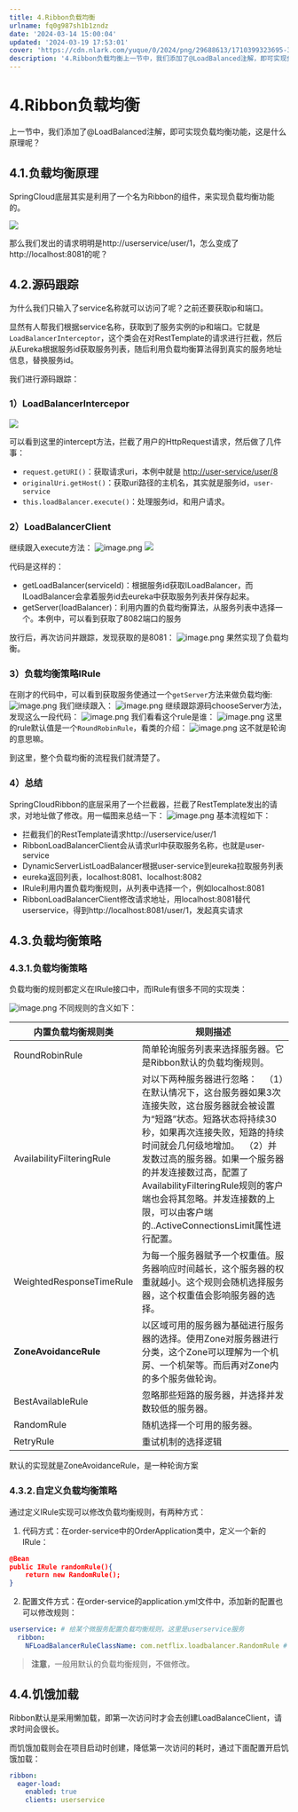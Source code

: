 ```yaml
---
title: 4.Ribbon负载均衡
urlname: fq0g987sh1b1zndz
date: '2024-03-14 15:00:04'
updated: '2024-03-19 17:53:01'
cover: 'https://cdn.nlark.com/yuque/0/2024/png/29688613/1710399323695-3e5165cd-0c4a-461e-b464-439c1563aee8.png'
description: '4.Ribbon负载均衡上一节中，我们添加了@LoadBalanced注解，即可实现负载均衡功能，这是什么原理呢？4.1.负载均衡原理SpringCloud底层其实是利用了一个名为Ribbon的组件，来实现负载均衡功能的。那么我们发出的请求明明是http://userservice/user/...'
---
```

# 4.Ribbon负载均衡

上一节中，我们添加了@LoadBalanced注解，即可实现负载均衡功能，这是什么原理呢？

## 4.1.负载均衡原理

SpringCloud底层其实是利用了一个名为Ribbon的组件，来实现负载均衡功能的。

![](https://raw.githubusercontent.com/choodsire666/blog-img/main/99bdc624b44c70870126962ad2f40f11.png)

那么我们发出的请求明明是http://userservice/user/1，怎么变成了http://localhost:8081的呢？

## 4.2.源码跟踪

为什么我们只输入了service名称就可以访问了呢？之前还要获取ip和端口。

显然有人帮我们根据service名称，获取到了服务实例的ip和端口。它就是`LoadBalancerInterceptor`，这个类会在对RestTemplate的请求进行拦截，然后从Eureka根据服务id获取服务列表，随后利用负载均衡算法得到真实的服务地址信息，替换服务id。

我们进行源码跟踪：

### 1）LoadBalancerIntercepor

![](https://raw.githubusercontent.com/choodsire666/blog-img/main/f7b66cf34cdafa2ecedc446da17d2de1.png)

可以看到这里的intercept方法，拦截了用户的HttpRequest请求，然后做了几件事：

- `request.getURI()`：获取请求uri，本例中就是 [http://user-service/user/8](http://user-service/user/8)
- `originalUri.getHost()`：获取uri路径的主机名，其实就是服务id，`user-service`
- `this.loadBalancer.execute()`：处理服务id，和用户请求。

### 2）LoadBalancerClient

继续跟入execute方法：
![image.png](https://raw.githubusercontent.com/choodsire666/blog-img/main/317e73ccc2795eba8a119df64bcdfc8c.png)
![](assets/1525620787090.png#id=uK9cg&originalType=binary&ratio=1&rotation=0&showTitle=false&status=done&style=none&title=)

代码是这样的：

- getLoadBalancer(serviceId)：根据服务id获取ILoadBalancer，而ILoadBalancer会拿着服务id去eureka中获取服务列表并保存起来。
- getServer(loadBalancer)：利用内置的负载均衡算法，从服务列表中选择一个。本例中，可以看到获取了8082端口的服务

放行后，再次访问并跟踪，发现获取的是8081：
![image.png](https://raw.githubusercontent.com/choodsire666/blog-img/main/ccffff4d64d11801063da406eb6aedc1.png)
果然实现了负载均衡。
### 3）负载均衡策略IRule

在刚才的代码中，可以看到获取服务使通过一个`getServer`方法来做负载均衡:
![image.png](https://raw.githubusercontent.com/choodsire666/blog-img/main/63b0c67b0443b4a0886219bc458db1f5.png)
我们继续跟入：
![image.png](https://raw.githubusercontent.com/choodsire666/blog-img/main/d63a59770989cb2dc80e9c38131f655b.png)
继续跟踪源码chooseServer方法，发现这么一段代码：
![image.png](https://raw.githubusercontent.com/choodsire666/blog-img/main/88d2ef8d03528b8a04aae33ba52a894b.png)
我们看看这个rule是谁：
![image.png](https://raw.githubusercontent.com/choodsire666/blog-img/main/ec2c98ae64010c6618d384de510028b0.png)
这里的rule默认值是一个`RoundRobinRule`，看类的介绍：
![image.png](https://raw.githubusercontent.com/choodsire666/blog-img/main/af6fc36a411d604424ea5ccd168f9d7a.png)
这不就是轮询的意思嘛。

到这里，整个负载均衡的流程我们就清楚了。
### 4）总结

SpringCloudRibbon的底层采用了一个拦截器，拦截了RestTemplate发出的请求，对地址做了修改。用一幅图来总结一下：
![image.png](https://raw.githubusercontent.com/choodsire666/blog-img/main/53e27bd80697c8ff753c02be138ee8c0.png)
基本流程如下：

- 拦截我们的RestTemplate请求http://userservice/user/1
- RibbonLoadBalancerClient会从请求url中获取服务名称，也就是user-service
- DynamicServerListLoadBalancer根据user-service到eureka拉取服务列表
- eureka返回列表，localhost:8081、localhost:8082
- IRule利用内置负载均衡规则，从列表中选择一个，例如localhost:8081
- RibbonLoadBalancerClient修改请求地址，用localhost:8081替代userservice，得到http://localhost:8081/user/1，发起真实请求

## 4.3.负载均衡策略

### 4.3.1.负载均衡策略

负载均衡的规则都定义在IRule接口中，而IRule有很多不同的实现类：

![image.png](https://raw.githubusercontent.com/choodsire666/blog-img/main/e9e31ea0950259746a7d2eafd8d75c5b.png)
不同规则的含义如下：

| **内置负载均衡规则类** | **规则描述** |
| --- | --- |
| RoundRobinRule | 简单轮询服务列表来选择服务器。它是Ribbon默认的负载均衡规则。 |
| AvailabilityFilteringRule | 对以下两种服务器进行忽略：   （1）在默认情况下，这台服务器如果3次连接失败，这台服务器就会被设置为“短路”状态。短路状态将持续30秒，如果再次连接失败，短路的持续时间就会几何级地增加。  （2）并发数过高的服务器。如果一个服务器的并发连接数过高，配置了AvailabilityFilteringRule规则的客户端也会将其忽略。并发连接数的上限，可以由客户端的..ActiveConnectionsLimit属性进行配置。 |
| WeightedResponseTimeRule | 为每一个服务器赋予一个权重值。服务器响应时间越长，这个服务器的权重就越小。这个规则会随机选择服务器，这个权重值会影响服务器的选择。 |
| **ZoneAvoidanceRule** | 以区域可用的服务器为基础进行服务器的选择。使用Zone对服务器进行分类，这个Zone可以理解为一个机房、一个机架等。而后再对Zone内的多个服务做轮询。 |
| BestAvailableRule | 忽略那些短路的服务器，并选择并发数较低的服务器。 |
| RandomRule | 随机选择一个可用的服务器。 |
| RetryRule | 重试机制的选择逻辑 |


默认的实现就是ZoneAvoidanceRule，是一种轮询方案

### 4.3.2.自定义负载均衡策略

通过定义IRule实现可以修改负载均衡规则，有两种方式：

1. 代码方式：在order-service中的OrderApplication类中，定义一个新的IRule：
```json
@Bean
public IRule randomRule(){
    return new RandomRule();
}
```

2. 配置文件方式：在order-service的application.yml文件中，添加新的配置也可以修改规则：

```yaml
userservice: # 给某个微服务配置负载均衡规则，这里是userservice服务
  ribbon:
    NFLoadBalancerRuleClassName: com.netflix.loadbalancer.RandomRule # 负载均衡规则
```

> **注意**，一般用默认的负载均衡规则，不做修改。

## 4.4.饥饿加载

Ribbon默认是采用懒加载，即第一次访问时才会去创建LoadBalanceClient，请求时间会很长。

而饥饿加载则会在项目启动时创建，降低第一次访问的耗时，通过下面配置开启饥饿加载：

```yaml
ribbon:
  eager-load:
    enabled: true
    clients: userservice
```
